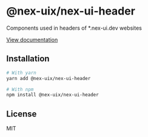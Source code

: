 # @nex-uix/nex-ui-header

Components used in headers of *.nex-ui.dev websites

[View documentation](https://nex-ui.dev/)

## Installation

```bash
# With yarn
yarn add @nex-uix/nex-ui-header

# With npm
npm install @nex-uix/nex-ui-header
```

## License

MIT
